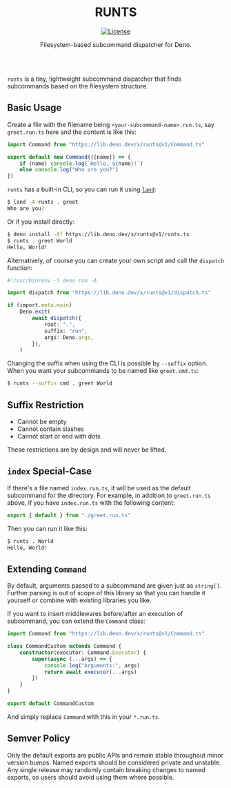 <div align="center"><br><br>

# RUNTS

[![License](https://img.shields.io/github/license/yuhr/runts?color=%231e2327)](LICENSE)

Filesystem-based subcommand dispatcher for Deno.

<br><br></div>

`runts` is a tiny, lightweight subcommand dispatcher that finds subcommands based on the filesystem structure.

## Basic Usage

Create a file with the filename being `<your-subcommand-name>.run.ts`, say `greet.run.ts` here and the content is like this:

```typescript
import Command from "https://lib.deno.dev/x/runts@v1/Command.ts"

export default new Command(([name]) => {
	if (name) console.log(`Hello, ${name}!`)
	else console.log("Who are you?")
})
```

`runts` has a built-in CLI, so you can run it using [`land`](https://github.com/ije/land):

```sh
$ land -A runts . greet
Who are you?
```

Or if you install directly:

```sh
$ deno install -Af https://lib.deno.dev/x/runts@v1/runts.ts
$ runts . greet World
Hello, World!
```

Alternatively, of course you can create your own script and call the `dispatch` function:

```typescript
#!/usr/bin/env -S deno run -A

import dispatch from "https://lib.deno.dev/x/runts@v1/dispatch.ts"

if (import.meta.main)
	Deno.exit(
		await dispatch({
			root: ".",
			suffix: "run",
			args: Deno.args,
		}),
	)
```

Changing the suffix when using the CLI is possible by `--suffix` option. When you want your subcommands to be named like `greet.cmd.ts`:

```sh
$ runts --suffix cmd . greet World
```

## Suffix Restriction

- Cannot be empty
- Cannot contain slashes
- Cannot start or end with dots

These restrictions are by design and will never be lifted.

## `index` Special-Case

If there's a file named `index.run.ts`, it will be used as the default subcommand for the directory. For example, in addition to `greet.run.ts` above, if you have `index.run.ts` with the following content:

```typescript
export { default } from "./greet.run.ts"
```

Then you can run it like this:

```sh
$ runts . World
Hello, World!
```

## Extending `Command`

By default, arguments passed to a subcommand are given just as `string[]`. Further parsing is out of scope of this library so that you can handle it yourself or combine with existing libraries you like.

If you want to insert middlewares before/after an execution of subcommand, you can extend the `Command` class:

```typescript
import Command from "https://lib.deno.dev/x/runts@v1/Command.ts"

class CommandCustom extends Command {
	constructor(executor: Command.Executor) {
		super(async (...args) => {
			console.log("Arguments:", args)
			return await executor(...args)
		})
	}
}

export default CommandCustom
```

And simply replace `Command` with this in your `*.run.ts`.

## Semver Policy

Only the default exports are public APIs and remain stable throughout minor version bumps. Named exports should be considered private and unstable. Any single release may randomly contain breaking changes to named exports, so users should avoid using them where possible.